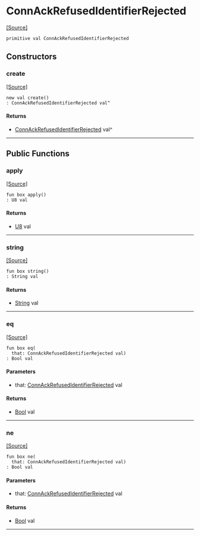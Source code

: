 # ConnAckRefusedIdentifierRejected
<span class="source-link">[[Source]](src/mqtt-connector/ConnAckCodes.md#L-0-8)</span>
```pony
primitive val ConnAckRefusedIdentifierRejected
```

## Constructors

### create
<span class="source-link">[[Source]](src/mqtt-connector/ConnAckCodes.md#L-0-8)</span>


```pony
new val create()
: ConnAckRefusedIdentifierRejected val^
```

#### Returns

* [ConnAckRefusedIdentifierRejected](mqtt-connector-ConnAckRefusedIdentifierRejected.md) val^

---

## Public Functions

### apply
<span class="source-link">[[Source]](src/mqtt-connector/ConnAckCodes.md#L-0-8)</span>


```pony
fun box apply()
: U8 val
```

#### Returns

* [U8](builtin-U8.md) val

---

### string
<span class="source-link">[[Source]](src/mqtt-connector/ConnAckCodes.md#L-0-8)</span>


```pony
fun box string()
: String val
```

#### Returns

* [String](builtin-String.md) val

---

### eq
<span class="source-link">[[Source]](src/mqtt-connector/ConnAckCodes.md#L-0-8)</span>


```pony
fun box eq(
  that: ConnAckRefusedIdentifierRejected val)
: Bool val
```
#### Parameters

*   that: [ConnAckRefusedIdentifierRejected](mqtt-connector-ConnAckRefusedIdentifierRejected.md) val

#### Returns

* [Bool](builtin-Bool.md) val

---

### ne
<span class="source-link">[[Source]](src/mqtt-connector/ConnAckCodes.md#L-0-8)</span>


```pony
fun box ne(
  that: ConnAckRefusedIdentifierRejected val)
: Bool val
```
#### Parameters

*   that: [ConnAckRefusedIdentifierRejected](mqtt-connector-ConnAckRefusedIdentifierRejected.md) val

#### Returns

* [Bool](builtin-Bool.md) val

---

